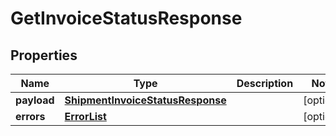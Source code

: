 # GetInvoiceStatusResponse

## Properties
Name | Type | Description | Notes
------------ | ------------- | ------------- | -------------
**payload** | [**ShipmentInvoiceStatusResponse**](ShipmentInvoiceStatusResponse.md) |  |  [optional]
**errors** | [**ErrorList**](ErrorList.md) |  |  [optional]
